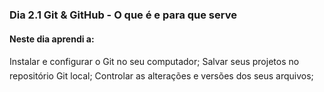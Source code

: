 ### Dia 2.1 Git & GitHub - O que é e para que serve

#### Neste dia aprendi a:

Instalar e configurar o Git no seu computador;
Salvar seus projetos no repositório Git local;
Controlar as alterações e versões dos seus arquivos;
